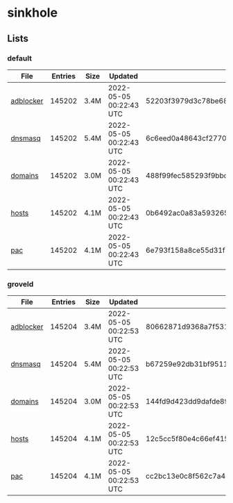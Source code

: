 # sinkhole

## Lists

### default

|File|Entries|Size|Updated|Hash|
|-|-|-|-|-|
|[adblocker](https://raw.githubusercontent.com/groveld/sinkhole/lists/default/adblocker.txt)|145202|3.4M|2022-05-05 00:22:43 UTC|52203f3979d3c78be684fbcba782f3bdfea4e34c8cf3c5ca27039f36e071878d|
|[dnsmasq](https://raw.githubusercontent.com/groveld/sinkhole/lists/default/dnsmasq.txt)|145202|5.4M|2022-05-05 00:22:43 UTC|6c6eed0a48643cf27706a1503316aa0218f131473fc73baafba480942188e1cf|
|[domains](https://raw.githubusercontent.com/groveld/sinkhole/lists/default/domains.txt)|145202|3.0M|2022-05-05 00:22:43 UTC|488f99fec585293f9bbdae25979f8c26789fffa3fa4b8c228b82112b3b7e73e4|
|[hosts](https://raw.githubusercontent.com/groveld/sinkhole/lists/default/hosts.txt)|145202|4.1M|2022-05-05 00:22:43 UTC|0b6492ac0a83a593265322c77dc9cd746a76c897849b27d4b839f52772856413|
|[pac](https://raw.githubusercontent.com/groveld/sinkhole/lists/default/pac.txt)|145202|4.1M|2022-05-05 00:22:43 UTC|6e793f158a8ce55d31f3f32b280e82e7128e38729a8cefc74f369af34db2c01b|

### groveld

|File|Entries|Size|Updated|Hash|
|-|-|-|-|-|
|[adblocker](https://raw.githubusercontent.com/groveld/sinkhole/lists/groveld/adblocker.txt)|145204|3.4M|2022-05-05 00:22:53 UTC|80662871d9368a7f5316ea9b9bbd0495746d2883a19ef12e8e95b6cb19e56b53|
|[dnsmasq](https://raw.githubusercontent.com/groveld/sinkhole/lists/groveld/dnsmasq.txt)|145204|5.4M|2022-05-05 00:22:53 UTC|b67259e92db31bf95117c9f05ea774772fbdef69d89a2ae431e67386fb65bc4f|
|[domains](https://raw.githubusercontent.com/groveld/sinkhole/lists/groveld/domains.txt)|145204|3.0M|2022-05-05 00:22:53 UTC|144fd9d423dd9dafde89791dcbbb57c8e526bd92abcc702aa4ba6003029e3f6a|
|[hosts](https://raw.githubusercontent.com/groveld/sinkhole/lists/groveld/hosts.txt)|145204|4.1M|2022-05-05 00:22:53 UTC|12c5cc5f80e4c66ef41517490fb9f2253c5443b831cfb0df021897f2aca6642a|
|[pac](https://raw.githubusercontent.com/groveld/sinkhole/lists/groveld/pac.txt)|145204|4.1M|2022-05-05 00:22:53 UTC|cc2bc13e0c8f562c7a42a93910487a009ceba154ea730ada38ba1c9491271dc3|
